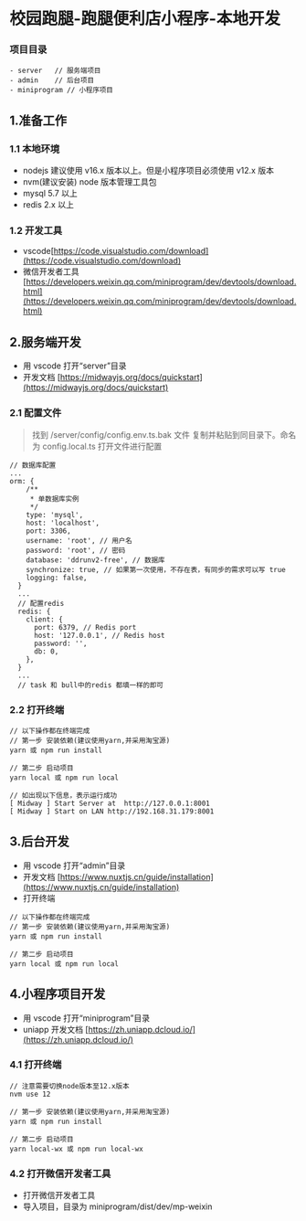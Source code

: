 # 校园跑腿-跑腿便利店小程序-本地开发

### 项目目录

```
- server   // 服务端项目
- admin    // 后台项目
- miniprogram // 小程序项目
```

## 1.准备工作

### 1.1 本地环境

- nodejs 建议使用 v16.x 版本以上。但是小程序项目必须使用 v12.x 版本
- nvm(建议安装) node 版本管理工具包
- mysql 5.7 以上
- redis 2.x 以上

### 1.2 开发工具

- vscode[https://code.visualstudio.com/download](https://code.visualstudio.com/download)
- 微信开发者工具[https://developers.weixin.qq.com/miniprogram/dev/devtools/download.html](https://developers.weixin.qq.com/miniprogram/dev/devtools/download.html)

## 2.服务端开发

- 用 vscode 打开“server”目录
- 开发文档 [https://midwayjs.org/docs/quickstart](https://midwayjs.org/docs/quickstart)

### 2.1 配置文件

> 找到 /server/config/config.env.ts.bak 文件
> 复制并粘贴到同目录下。命名为 config.local.ts
> 打开文件进行配置

```
// 数据库配置
...
orm: {
    /**
     * 单数据库实例
     */
    type: 'mysql',
    host: 'localhost',
    port: 3306,
    username: 'root', // 用户名
    password: 'root', // 密码
    database: 'ddrunv2-free', // 数据库
    synchronize: true, // 如果第一次使用，不存在表，有同步的需求可以写 true
    logging: false,
  }
  ...
  // 配置redis
  redis: {
    client: {
      port: 6379, // Redis port
      host: '127.0.0.1', // Redis host
      password: '',
      db: 0,
    },
  }
  ...
  // task 和 bull中的redis 都填一样的即可
```

### 2.2 打开终端

```
// 以下操作都在终端完成
// 第一步 安装依赖(建议使用yarn,并采用淘宝源)
yarn 或 npm run install

// 第二步 启动项目
yarn local 或 npm run local

// 如出现以下信息，表示运行成功
[ Midway ] Start Server at  http://127.0.0.1:8001
[ Midway ] Start on LAN http://192.168.31.179:8001
```

## 3.后台开发

- 用 vscode 打开“admin”目录
- 开发文档 [https://www.nuxtjs.cn/guide/installation](https://www.nuxtjs.cn/guide/installation)
- 打开终端

```
// 以下操作都在终端完成
// 第一步 安装依赖(建议使用yarn,并采用淘宝源)
yarn 或 npm run install

// 第二步 启动项目
yarn local 或 npm run local
```

## 4.小程序项目开发

- 用 vscode 打开“miniprogram”目录
- uniapp 开发文档 [https://zh.uniapp.dcloud.io/](https://zh.uniapp.dcloud.io/)

### 4.1 打开终端

```
// 注意需要切换node版本至12.x版本
nvm use 12

// 第一步 安装依赖(建议使用yarn,并采用淘宝源)
yarn 或 npm run install

// 第二步 启动项目
yarn local-wx 或 npm run local-wx
```

### 4.2 打开微信开发者工具

- 打开微信开发者工具
- 导入项目，目录为 miniprogram/dist/dev/mp-weixin
